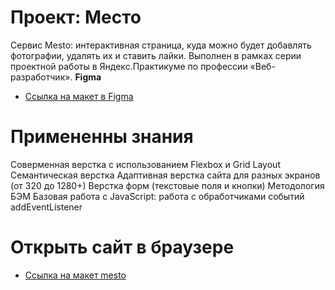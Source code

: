 # Проект: Место

Сервис Mesto: интерактивная страница, куда можно будет добавлять фотографии, удалять их и ставить лайки. Выполнен в рамках серии проектной работы в Яндекс.Практикуме по профессии «Веб-разработчик».
**Figma**

* [Ссылка на макет в Figma](https://www.figma.com/file/2cn9N9jSkmxD84oJik7xL7/JavaScript.-Sprint-4?node-id=0%3A1)

# Примененны знания 
Соверменная верстка с использованием Flexbox и Grid Layout
Семантическая верстка
Адаптивная верстка сайта для разных экранов (от 320 до 1280+)
Верстка форм (текстовые поля и кнопки)
Методология БЭМ
Базовая работа с JavaScript:
работа с обработчиками событий addEventListener



# Открыть сайт в браузере
* [Ссылка на макет mesto](https://www.nbsk24.github.io/mesto)